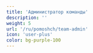 ```yaml
---
title: 'Администратор команды'
description: ''
weight: 5
url: '/ru/pomoshch/team-admin'
icon: 'user-plus'
color: bg-purple-100
---
```

